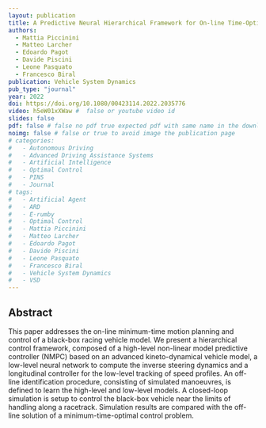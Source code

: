 ```yaml
---
layout: publication
title: A Predictive Neural Hierarchical Framework for On-line Time-Optimal Motion Planning and Control of Black-Box Vehicle Models
authors: 
  - Mattia Piccinini
  - Matteo Larcher
  - Edoardo Pagot
  - Davide Piscini
  - Leone Pasquato
  - Francesco Biral
publication: Vehicle System Dynamics
pub_type: "journal"
year: 2022
doi: https://doi.org/10.1080/00423114.2022.2035776
video: h5eW01xXWaw #  false or youtube video id
slides: false
pdf: false # false no pdf true expected pdf with same name in the download folder
noimg: false # false or true to avoid image the publication page
# categories:
#   - Autonomous Driving
#   - Advanced Driving Assistance Systems
#   - Artificial Intelligence
#   - Optimal Control
#   - PINS
#   - Journal
# tags:
#   - Artificial Agent
#   - ARD
#   - E-rumby
#   - Optimal Control
#   - Mattia Piccinini
#   - Matteo Larcher
#   - Edoardo Pagot
#   - Davide Piscini
#   - Leone Pasquato
#   - Francesco Biral
#   - Vehicle System Dynamics
#   - VSD
---
```


## Abstract

This paper addresses the on-line minimum-time motion planning and control of a black-box racing vehicle model. We present a hierarchical control framework, composed of a high-level non-linear model predictive controller (NMPC) based on an advanced kineto-dynamical vehicle model, a low-level neural network to compute the inverse steering dynamics and a longitudinal controller for the low-level tracking of speed profiles. An off-line identification procedure, consisting of simulated manoeuvres, is defined to learn the high-level and low-level models. A closed-loop simulation is setup to control the black-box vehicle near the limits of handling along a racetrack. Simulation results are compared with the off-line solution of a minimum-time-optimal control problem.
